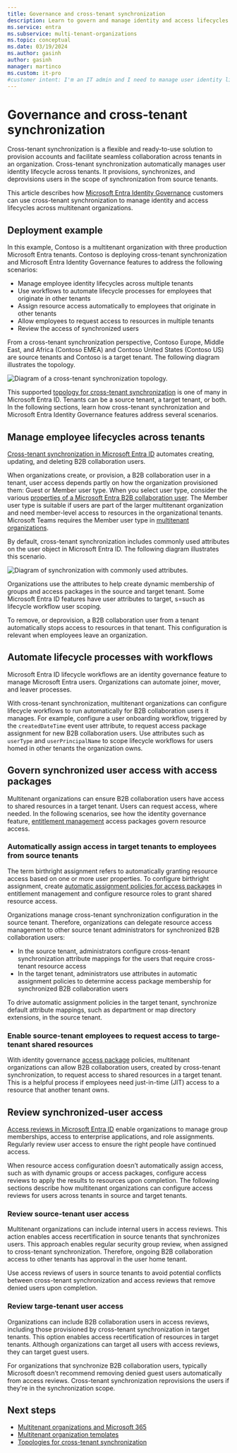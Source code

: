```yaml
---
title: Governance and cross-tenant synchronization
description: Learn to govern and manage identity and access lifecycles across multitenant organizations.
ms.service: entra
ms.subservice: multi-tenant-organizations
ms.topic: conceptual
ms.date: 03/19/2024
ms.author: gasinh
author: gasinh
manager: martinco
ms.custom: it-pro
#customer intent: I'm an IT admin and I need to manage user identity lifecycles across multiple tenants. My goal is to provision, synchronize, and deprovision users with automation. 
---
```


# Governance and cross-tenant synchronization

Cross-tenant synchronization is a flexible and ready-to-use solution to provision accounts and facilitate seamless collaboration across tenants in an organization. Cross-tenant synchronization automatically manages user identity lifecycle across tenants. It provisions, synchronizes, and deprovisions users in the scope of synchronization from source tenants. 

This article describes how [Microsoft Entra Identity Governance](~/id-governance/identity-governance-overview.md) customers can use cross-tenant synchronization to manage identity and access lifecycles across multitenant organizations. 

## Deployment example

In this example, Contoso is a multitenant organization with three production Microsoft Entra tenants. Contoso is deploying cross-tenant synchronization and Microsoft Entra Identity Governance features to address the following scenarios: 

* Manage employee identity lifecycles across multiple tenants
* Use workflows to automate lifecycle processes for employees that originate in other tenants
* Assign resource access automatically to employees that originate in other tenants
* Allow employees to request access to resources in multiple tenants 
* Review the access of synchronized users

From a cross-tenant synchronization perspective, Contoso Europe, Middle East, and Africa (Contoso EMEA) and Contoso United States (Contoso US) are source tenants and Contoso is a target tenant. The following diagram illustrates the topology.

   ![Diagram of a cross-tenant synchronization topology.](/media/governance-cross-tenant-sync/cross-tenant-topology.png)

This supported [topology for cross-tenant synchronization](~/identity/multi-tenant-organizations/cross-tenant-synchronization-topology.md) is one of many in Microsoft Entra ID. Tenants can be a source tenant, a target tenant, or both. In the following sections, learn how cross-tenant synchronization and Microsoft Entra Identity Governance features address several scenarios. 

## Manage employee lifecycles across tenants

[Cross-tenant synchronization in Microsoft Entra ID](~/identity/multi-tenant-organizations/cross-tenant-synchronization-overview.md) automates creating, updating, and deleting B2B collaboration users. 

When organizations create, or provision, a B2B collaboration user in a tenant, user access depends partly on how the organization provisioned them: Guest or Member user type. When you select user type, consider the various [properties of a Microsoft Entra B2B collaboration user](~/external-id/user-properties.md). The Member user type is suitable if users are part of the larger multitenant organization and need member-level access to resources in the organizational tenants. Microsoft Teams requires the Member user type in [multitenant organizations](/microsoft-365/enterprise/plan-multi-tenant-org-overview?view=o365-worldwide). 

By default, cross-tenant synchronization includes commonly used attributes on the user object in Microsoft Entra ID. The following diagram illustrates this scenario. 

   ![Diagram of synchronization with commonly used attributes.](/media/governance-cross-tenant-sync/common-attributes.png)

Organizations use the attributes to help create dynamic membership of groups and access packages in the source and target tenant. Some Microsoft Entra ID features have user attributes to target, s=such as lifecycle workflow user scoping.  

To remove, or deprovision, a B2B collaboration user from a tenant automatically stops access to resources in that tenant. This configuration is relevant when employees leave an organization. 

## Automate lifecycle processes with workflows

Microsoft Entra ID lifecycle workflows are an identity governance feature to manage Microsoft Entra users. Organizations can automate joiner, mover, and leaver processes. 

With cross-tenant synchronization, multitenant organizations can configure lifecycle workflows to run automatically for B2B collaboration users it manages. For example, configure a user onboarding workflow, triggered by the `createdDateTime` event user attribute, to request access package assignment for new B2B collaboration users. Use attributes such as `userType` and `userPrincipalName` to scope lifecycle workflows for users homed in other tenants the organization owns. 

## Govern synchronized user access with access packages 

Multitenant organizations can ensure B2B collaboration users have access to shared resources in a target tenant. Users can request access, where needed. In the following scenarios, see how the identity governance feature, [entitlement management](~/id-governance/entitlement-management-overview.md) access packages govern resource access. 

### Automatically assign access in target tenants to employees from source tenants

The term birthright assignment refers to automatically granting resource access based on one or more user properties. To configure birthright assignment, create [automatic assignment policies for access packages](~/id-governance/entitlement-management-access-package-auto-assignment-policy.md) in entitlement management and configure resource roles to grant shared resource access. 

Organizations manage cross-tenant synchronization configuration in the source tenant. Therefore, organizations can delegate resource access management to other source tenant administrators for synchronized B2B collaboration users:

 * In the source tenant, administrators configure cross-tenant synchronization attribute mappings for the users that require cross-tenant resource access 
 * In the target tenant, administrators use attributes in automatic assignment policies to determine access package membership for synchronized B2B collaboration users 

To drive automatic assignment policies in the target tenant, synchronize default attribute mappings, such as department or map directory extensions, in the source tenant. 

### Enable source-tenant employees to request access to targe-tenant shared resources

With identity governance [access package](~/id-governance/entitlement-management-access-package-create) policies, multitenant organizations can allow B2B collaboration users, created by cross-tenant synchronization, to request access to shared resources in a target tenant. This is a helpful process if employees need just-in-time (JIT) access to a resource that another tenant owns. 

## Review synchronized-user access

[Access reviews in Microsoft Entra ID](~/id-governance/access-reviews-overview.md) enable organizations to manage group memberships, access to enterprise applications, and role assignments. Regularly review user access to ensure the right people have continued access. 

When resource access configuration doesn’t automatically assign access, such as with dynamic groups or access packages, configure access reviews to apply the results to resources upon completion. The following sections describe how multitenant organizations can configure access reviews for users across tenants in source and target tenants. 

### Review source-tenant user access

Multitenant organizations can include internal users in access reviews. This action enables access recertification in source tenants that synchronizes users. This approach enables regular security group review, when assigned to cross-tenant synchronization. Therefore, ongoing B2B collaboration access to other tenants has approval in the user home tenant. 

Use access reviews of users in source tenants to avoid potential conflicts between cross-tenant synchronization and access reviews that remove denied users upon completion. 

### Review targe-tenant user access

Organizations can include B2B collaboration users in access reviews, including those provisioned by cross-tenant synchronization in target tenants. This option enables access recertification of resources in target tenants. Although organizations can target all users with access reviews, they can target guest users. 

For organizations that synchronize B2B collaboration users, typically Microsoft doesn’t recommend removing denied guest users automatically from access reviews. Cross-tenant synchronization reprovisions the users if they're in the synchronization scope. 

## Next steps

* [Multitenant organizations and Microsoft 365](/multi-tenant-organization-microsoft-365.md)
* [Multitenant organization templates](/multi-tenant-organization-templates.md)
* [Topologies for cross-tenant synchronization](/cross-tenant-synchronization-topology.md)
